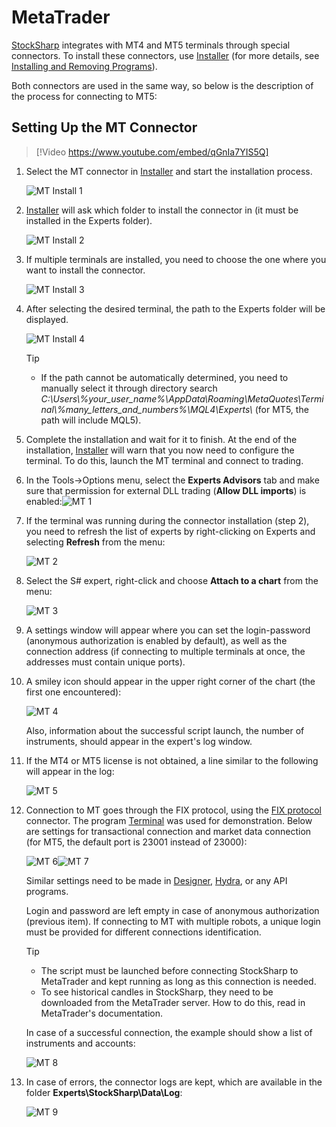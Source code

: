 # MetaTrader

[StockSharp](../../../api.md) integrates with MT4 and MT5 terminals through special connectors. To install these connectors, use [Installer](../../../installer.md) (for more details, see [Installing and Removing Programs](../../../installer/install_and_remove_apps.md)).

Both connectors are used in the same way, so below is the description of the process for connecting to MT5:

## Setting Up the MT Connector

> [!Video https://www.youtube.com/embed/qGnIa7YIS5Q]

1. Select the MT connector in [Installer](../../../installer.md) and start the installation process.

   ![MT Install 1](../../../../images/mt_install_1.png)

2. [Installer](../../../installer.md) will ask which folder to install the connector in (it must be installed in the Experts folder).

   ![MT Install 2](../../../../images/mt_install_2.png)

3. If multiple terminals are installed, you need to choose the one where you want to install the connector.

   ![MT Install 3](../../../../images/mt_install_3.png)

4. After selecting the desired terminal, the path to the Experts folder will be displayed.

   ![MT Install 4](../../../../images/mt_install_4.png)

   > [!TIP]
   > - If the path cannot be automatically determined, you need to manually select it through directory search *C:\\Users\\%your_user_name%\\AppData\\Roaming\\MetaQuotes\\Terminal\\%many_letters_and_numbers%\\MQL4\\Experts\\* (for MT5, the path will include MQL5).

5. Complete the installation and wait for it to finish. At the end of the installation, [Installer](../../../installer.md) will warn that you now need to configure the terminal. To do this, launch the MT terminal and connect to trading.
6. In the Tools->Options menu, select the **Experts Advisors** tab and make sure that permission for external DLL trading (**Allow DLL imports**) is enabled:![MT 1](../../../../images/mt_1.png)
7. If the terminal was running during the connector installation (step 2), you need to refresh the list of experts by right-clicking on Experts and selecting **Refresh** from the menu:

   ![MT 2](../../../../images/mt_2.png)

8. Select the S\# expert, right-click and choose **Attach to a chart** from the menu:

   ![MT 3](../../../../images/mt_3.png)

9. A settings window will appear where you can set the login-password (anonymous authorization is enabled by default), as well as the connection address (if connecting to multiple terminals at once, the addresses must contain unique ports).
10. A smiley icon should appear in the upper right corner of the chart (the first one encountered):

    ![MT 4](../../../../images/mt_4.png)

    Also, information about the successful script launch, the number of instruments, should appear in the expert's log window.
11. If the MT4 or MT5 license is not obtained, a line similar to the following will appear in the log:

    ![MT 5](../../../../images/mt_5.png)

12. Connection to MT goes through the FIX protocol, using the [FIX protocol](../common/fix_protocol.md) connector. The program [Terminal](../../../terminal.md) was used for demonstration. Below are settings for transactional connection and market data connection (for MT5, the default port is 23001 instead of 23000):

    ![MT 6](../../../../images/mt_6.png)![MT 7](../../../../images/mt_7.png)

    Similar settings need to be made in [Designer](../../../designer.md), [Hydra](../../../hydra.md), or any API programs.

    Login and password are left empty in case of anonymous authorization (previous item). If connecting to MT with multiple robots, a unique login must be provided for different connections identification.

    > [!TIP]
    > - The script must be launched before connecting StockSharp to MetaTrader and kept running as long as this connection is needed.  
    > - To see historical candles in StockSharp, they need to be downloaded from the MetaTrader server. How to do this, read in MetaTrader's documentation.

    In case of a successful connection, the example should show a list of instruments and accounts:

    ![MT 8](../../../../images/mt_8.png)

13. In case of errors, the connector logs are kept, which are available in the folder **Experts\\StockSharp\\Data\\Log**:

    ![MT 9](../../../../images/mt_9.png)